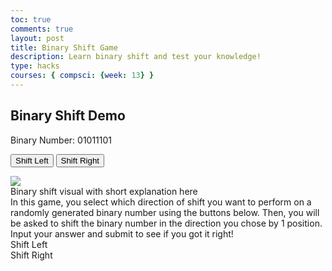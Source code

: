 ```yaml
---
toc: true
comments: true
layout: post
title: Binary Shift Game
description: Learn binary shift and test your knowledge!
type: hacks
courses: { compsci: {week: 13} }
---
```


<html lang="en">
<head>
  <meta charset="UTF-8">
  <meta name="viewport" content="width=device-width, initial-scale=1.0">

  <h2>Binary Shift Demo</h2>
</head>
<body>

  <p>Binary Number: <span id="binaryNumber">01011101</span></p>

  <button class="button" onclick="shiftLeft()">Shift Left</button>
  <button class="button" onclick="shiftRight()">Shift Right</button>
</body>

<head>
  <meta charset="UTF-8">
  <meta name="viewport" content="width=device-width, initial-scale=1.0">
  <link rel="stylesheet" href="styles.css">
  <title>Binary Shift Game</title>
</head>
<img src="{{site.baseurl}}/images/shift.png">
<div>Binary shift visual with short explanation here</div>
<div>In this game, you select which direction of shift you want to perform on a randomly generated binary number using the buttons below. Then, you will be asked to shift the binary number in the direction you chose by 1 position. Input your answer and submit to see if you got it right!</div>
<body>
  <div class="container">
    <div class="output" id="output"></div>
    <div class="button" id="left-shift" onclick="shift('left')">Shift Left</div>
    <div class="button" id="right-shift" onclick="shift('right')">Shift Right</div>
  </div>
  <script src="script.js"></script>
</body>
</html>

<script>
let binaryNumber = parseInt("01011101", 2); // Initial binary number (in decimal form)

function updateBinaryDisplay() {
  document.getElementById("binaryNumber").textContent = binaryNumber.toString(2).padStart(8, '0');
}

function shiftLeft() {
  binaryNumber <<= 1; // Shift the binary number to the left
  updateBinaryDisplay();
}

function shiftRight() {
  binaryNumber >>= 1; // Shift the binary number to the right
  updateBinaryDisplay();
}

// generate a random binary number with certain number of bits
function generateBinaryNumber(bits) {
  return Math.floor(Math.random() * Math.pow(2, bits)).toString(2).padStart(bits, '0');
}
// direction of shift
function shift(direction) {
  const output = document.getElementById('output');
  const binaryNumber = generateBinaryNumber(8); // here you can change the number of bits, right now there are 8
  output.textContent = binaryNumber; // updates the output div with the shifted binary number
  const positions = 1; // may code random position in the future
  const playerAnswer = prompt(`Enter the result of ${direction === 'left' ? 'left' : 'right'} shifting the binary number: ${binaryNumber} by ${positions} positions`);
  const correctAnswer = direction === 'left'
    ? binaryNumber.slice(positions) + '0'.repeat(positions)
    : '0'.repeat(positions) + binaryNumber.slice(0, -positions);
  if (playerAnswer === correctAnswer) {
    alert('Correct! :)');
  } else {
    alert(`Incorrect >:( The correct answer is ${correctAnswer}. Please review binary shift above.`);
  }
}

</script>
<script src="{{site.baseurl}}/assets/js/three.r134.min.js"></script>
<script src="{{site.baseurl}}/assets/js/vanta.clouds.min.js"></script>

<script>
  var vantaInstances = {
  clouds: VANTA.CLOUDS,
};
vantaInstances({
  el: "#animation",
  mouseControls: true,
  touchControls: true,
  gyroControls: false,
  minHeight: 200.00,
  minWidth: 200.00,
  skyColor: 0xf9d1d1,
  cloudColor: 0xbba2a8,
  cloudShadowColor: 0x905167,
  sunColor: 0x845d66,
  sunGlareColor: 0x5e2610,
  speed: 0.80
})
</script>
